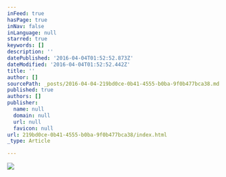 ```yaml
---
inFeed: true
hasPage: true
inNav: false
inLanguage: null
starred: true
keywords: []
description: ''
datePublished: '2016-04-04T01:52:52.873Z'
dateModified: '2016-04-04T01:52:52.442Z'
title: ''
author: []
sourcePath: _posts/2016-04-04-219bd0ce-0b41-4555-b0ba-9f0b477bca38.md
published: true
authors: []
publisher:
  name: null
  domain: null
  url: null
  favicon: null
url: 219bd0ce-0b41-4555-b0ba-9f0b477bca38/index.html
_type: Article

---
```

![](https://the-grid-user-content.s3-us-west-2.amazonaws.com/8a9ceeee-fbc3-4d21-9aa5-4f5454a2600a.jpg)